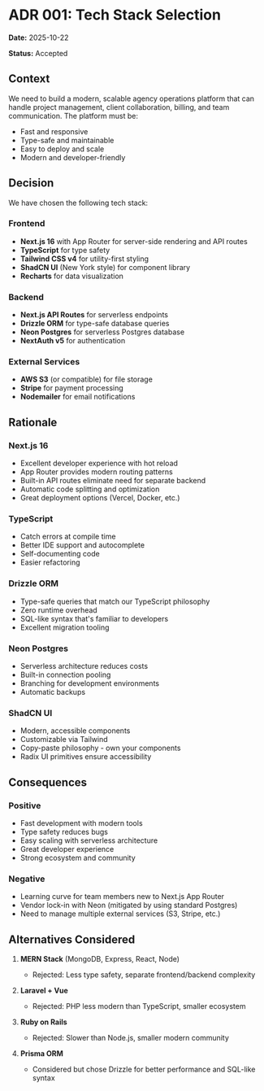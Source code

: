 # ADR 001: Tech Stack Selection

**Date:** 2025-10-22

**Status:** Accepted

## Context

We need to build a modern, scalable agency operations platform that can handle project management, client collaboration, billing, and team communication. The platform must be:
- Fast and responsive
- Type-safe and maintainable
- Easy to deploy and scale
- Modern and developer-friendly

## Decision

We have chosen the following tech stack:

### Frontend
- **Next.js 16** with App Router for server-side rendering and API routes
- **TypeScript** for type safety
- **Tailwind CSS v4** for utility-first styling
- **ShadCN UI** (New York style) for component library
- **Recharts** for data visualization

### Backend
- **Next.js API Routes** for serverless endpoints
- **Drizzle ORM** for type-safe database queries
- **Neon Postgres** for serverless Postgres database
- **NextAuth v5** for authentication

### External Services
- **AWS S3** (or compatible) for file storage
- **Stripe** for payment processing
- **Nodemailer** for email notifications

## Rationale

### Next.js 16
- Excellent developer experience with hot reload
- App Router provides modern routing patterns
- Built-in API routes eliminate need for separate backend
- Automatic code splitting and optimization
- Great deployment options (Vercel, Docker, etc.)

### TypeScript
- Catch errors at compile time
- Better IDE support and autocomplete
- Self-documenting code
- Easier refactoring

### Drizzle ORM
- Type-safe queries that match our TypeScript philosophy
- Zero runtime overhead
- SQL-like syntax that's familiar to developers
- Excellent migration tooling

### Neon Postgres
- Serverless architecture reduces costs
- Built-in connection pooling
- Branching for development environments
- Automatic backups

### ShadCN UI
- Modern, accessible components
- Customizable via Tailwind
- Copy-paste philosophy - own your components
- Radix UI primitives ensure accessibility

## Consequences

### Positive
- Fast development with modern tools
- Type safety reduces bugs
- Easy scaling with serverless architecture
- Great developer experience
- Strong ecosystem and community

### Negative
- Learning curve for team members new to Next.js App Router
- Vendor lock-in with Neon (mitigated by using standard Postgres)
- Need to manage multiple external services (S3, Stripe, etc.)

## Alternatives Considered

1. **MERN Stack** (MongoDB, Express, React, Node)
   - Rejected: Less type safety, separate frontend/backend complexity

2. **Laravel + Vue**
   - Rejected: PHP less modern than TypeScript, smaller ecosystem

3. **Ruby on Rails**
   - Rejected: Slower than Node.js, smaller modern community

4. **Prisma ORM**
   - Considered but chose Drizzle for better performance and SQL-like syntax

